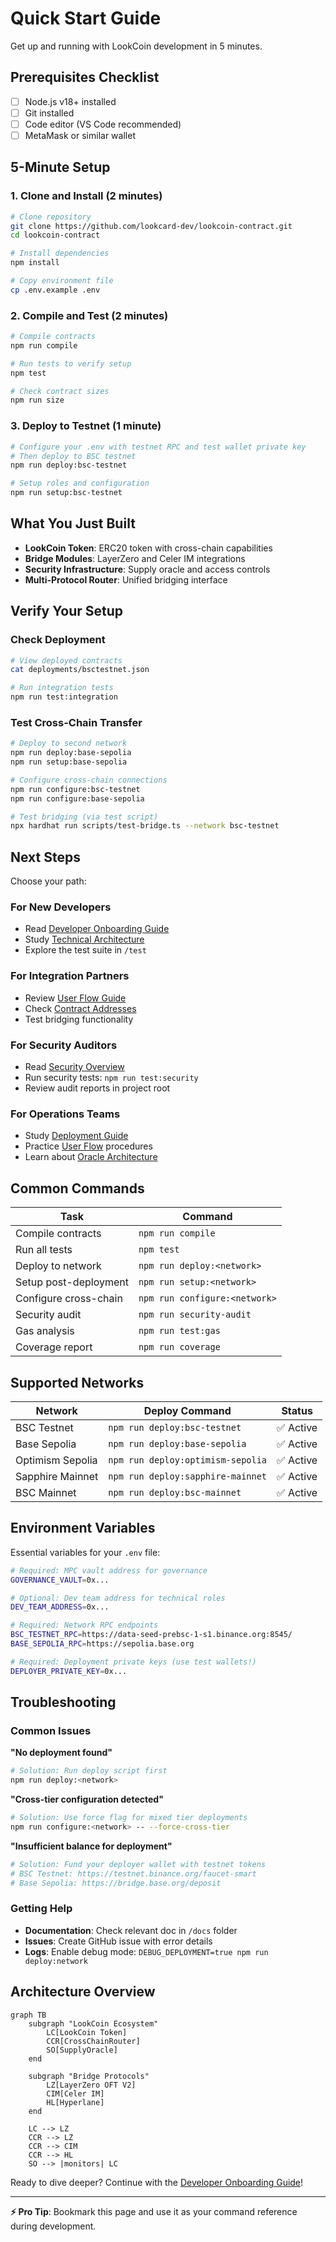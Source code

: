 # Quick Start Guide

Get up and running with LookCoin development in 5 minutes.

## Prerequisites Checklist

- [ ] Node.js v18+ installed
- [ ] Git installed  
- [ ] Code editor (VS Code recommended)
- [ ] MetaMask or similar wallet

## 5-Minute Setup

### 1. Clone and Install (2 minutes)

```bash
# Clone repository
git clone https://github.com/lookcard-dev/lookcoin-contract.git
cd lookcoin-contract

# Install dependencies
npm install

# Copy environment file
cp .env.example .env
```

### 2. Compile and Test (2 minutes)

```bash
# Compile contracts
npm run compile

# Run tests to verify setup
npm test

# Check contract sizes
npm run size
```

### 3. Deploy to Testnet (1 minute)

```bash
# Configure your .env with testnet RPC and test wallet private key
# Then deploy to BSC testnet
npm run deploy:bsc-testnet

# Setup roles and configuration
npm run setup:bsc-testnet
```

## What You Just Built

- **LookCoin Token**: ERC20 token with cross-chain capabilities
- **Bridge Modules**: LayerZero and Celer IM integrations  
- **Security Infrastructure**: Supply oracle and access controls
- **Multi-Protocol Router**: Unified bridging interface

## Verify Your Setup

### Check Deployment

```bash
# View deployed contracts
cat deployments/bsctestnet.json

# Run integration tests
npm run test:integration
```

### Test Cross-Chain Transfer

```bash
# Deploy to second network
npm run deploy:base-sepolia
npm run setup:base-sepolia

# Configure cross-chain connections
npm run configure:bsc-testnet
npm run configure:base-sepolia

# Test bridging (via test script)
npx hardhat run scripts/test-bridge.ts --network bsc-testnet
```

## Next Steps

Choose your path:

### For New Developers
- Read [Developer Onboarding Guide](DEVELOPER_ONBOARDING.md)
- Study [Technical Architecture](TECHNICAL.md)
- Explore the test suite in `/test`

### For Integration Partners
- Review [User Flow Guide](USER_FLOW.md) 
- Check [Contract Addresses](ADDRESSES.md)
- Test bridging functionality

### For Security Auditors
- Read [Security Overview](SECURITY.md)
- Run security tests: `npm run test:security`
- Review audit reports in project root

### For Operations Teams
- Study [Deployment Guide](DEPLOYMENT.md)
- Practice [User Flow](USER_FLOW.md) procedures
- Learn about [Oracle Architecture](ORACLE_ARCHITECTURE.md)

## Common Commands

| Task | Command |
|------|---------|
| Compile contracts | `npm run compile` |
| Run all tests | `npm test` |
| Deploy to network | `npm run deploy:<network>` |
| Setup post-deployment | `npm run setup:<network>` |
| Configure cross-chain | `npm run configure:<network>` |
| Security audit | `npm run security-audit` |
| Gas analysis | `npm run test:gas` |
| Coverage report | `npm run coverage` |

## Supported Networks

| Network | Deploy Command | Status |
|---------|----------------|---------|
| BSC Testnet | `npm run deploy:bsc-testnet` | ✅ Active |
| Base Sepolia | `npm run deploy:base-sepolia` | ✅ Active |
| Optimism Sepolia | `npm run deploy:optimism-sepolia` | ✅ Active |
| Sapphire Mainnet | `npm run deploy:sapphire-mainnet` | ✅ Active |
| BSC Mainnet | `npm run deploy:bsc-mainnet` | ✅ Active |

## Environment Variables

Essential variables for your `.env` file:

```bash
# Required: MPC vault address for governance
GOVERNANCE_VAULT=0x...

# Optional: Dev team address for technical roles  
DEV_TEAM_ADDRESS=0x...

# Required: Network RPC endpoints
BSC_TESTNET_RPC=https://data-seed-prebsc-1-s1.binance.org:8545/
BASE_SEPOLIA_RPC=https://sepolia.base.org

# Required: Deployment private keys (use test wallets!)
DEPLOYER_PRIVATE_KEY=0x...
```

## Troubleshooting

### Common Issues

**"No deployment found"**
```bash
# Solution: Run deploy script first
npm run deploy:<network>
```

**"Cross-tier configuration detected"**
```bash
# Solution: Use force flag for mixed tier deployments
npm run configure:<network> -- --force-cross-tier
```

**"Insufficient balance for deployment"**
```bash
# Solution: Fund your deployer wallet with testnet tokens
# BSC Testnet: https://testnet.binance.org/faucet-smart
# Base Sepolia: https://bridge.base.org/deposit
```

### Getting Help

- **Documentation**: Check relevant doc in `/docs` folder
- **Issues**: Create GitHub issue with error details
- **Logs**: Enable debug mode: `DEBUG_DEPLOYMENT=true npm run deploy:network`

## Architecture Overview

```mermaid
graph TB
    subgraph "LookCoin Ecosystem"
        LC[LookCoin Token]
        CCR[CrossChainRouter]
        SO[SupplyOracle]
    end
    
    subgraph "Bridge Protocols"  
        LZ[LayerZero OFT V2]
        CIM[Celer IM]
        HL[Hyperlane]
    end
    
    LC --> LZ
    CCR --> LZ
    CCR --> CIM
    CCR --> HL
    SO --> |monitors| LC
```

Ready to dive deeper? Continue with the [Developer Onboarding Guide](DEVELOPER_ONBOARDING.md)!

---

**⚡ Pro Tip**: Bookmark this page and use it as your command reference during development.